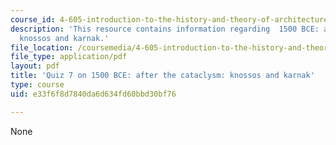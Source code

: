 ```yaml
---
course_id: 4-605-introduction-to-the-history-and-theory-of-architecture-spring-2012
description: 'This resource contains information regarding  1500 BCE: after the cataclysm:
  knossos and karnak.'
file_location: /coursemedia/4-605-introduction-to-the-history-and-theory-of-architecture-spring-2012/e33f6f8d7840da6d634fd60bbd30bf76_MIT4_605S12_quiz07.pdf
file_type: application/pdf
layout: pdf
title: 'Quiz 7 on 1500 BCE: after the cataclysm: knossos and karnak'
type: course
uid: e33f6f8d7840da6d634fd60bbd30bf76

---
```

None
